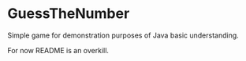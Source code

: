 # GuessTheNumber
Simple game for demonstration purposes of Java basic understanding.

For now README is an overkill.
